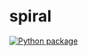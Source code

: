 # spiral

[![Python package](https://github.com/vcu-zhuk/spiral/actions/workflows/pytest.yml/badge.svg)](https://github.com/vcu-zhuk/spiral/actions/workflows/pytest.yml)

